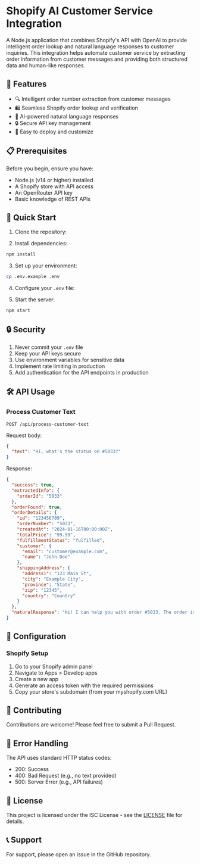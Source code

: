 # Shopify AI Customer Service Integration

A Node.js application that combines Shopify's API with OpenAI to provide intelligent order lookup and natural language responses to customer inquiries. This integration helps automate customer service by extracting order information from customer messages and providing both structured data and human-like responses.

## 🌟 Features

- 🔍 Intelligent order number extraction from customer messages
- 🛍️ Seamless Shopify order lookup and verification
- 🤖 AI-powered natural language responses
- 🔒 Secure API key management
- 🚀 Easy to deploy and customize

## 📋 Prerequisites

Before you begin, ensure you have:

- Node.js (v14 or higher) installed
- A Shopify store with API access
- An OpenRouter API key
- Basic knowledge of REST APIs

## 🚀 Quick Start

1. Clone the repository:

2. Install dependencies:
```bash
npm install
```

3. Set up your environment:
```bash
cp .env.example .env
```

4. Configure your `.env` file:

5. Start the server:
```bash
npm start
```

## 🔒 Security

1. Never commit your `.env` file
2. Keep your API keys secure
3. Use environment variables for sensitive data
4. Implement rate limiting in production
5. Add authentication for the API endpoints in production

## 🛠️ API Usage

### Process Customer Text
`POST /api/process-customer-text`

Request body:
```json
{
  "text": "Hi, what's the status on #5033?"
}
```

Response:
```json
{
  "success": true,
  "extractedInfo": {
    "orderId": "5033"
  },
  "orderFound": true,
  "orderDetails": {
    "id": "123456789",
    "orderNumber": "5033",
    "createdAt": "2024-01-16T00:00:00Z",
    "totalPrice": "99.99",
    "fulfillmentStatus": "fulfilled",
    "customer": {
      "email": "customer@example.com",
      "name": "John Doe"
    },
    "shippingAddress": {
      "address1": "123 Main St",
      "city": "Example City",
      "province": "State",
      "zip": "12345",
      "country": "Country"
    }
  },
  "naturalResponse": "Hi! I can help you with order #5033. The order is currently fulfilled and was shipped to 123 Main St, Example City. Is there anything specific about the order you'd like to know?"
}
```

## 🔧 Configuration

### Shopify Setup

1. Go to your Shopify admin panel
2. Navigate to Apps > Develop apps
3. Create a new app
4. Generate an access token with the required permissions
5. Copy your store's subdomain (from your myshopify.com URL)

## 🤝 Contributing

Contributions are welcome! Please feel free to submit a Pull Request.

## 📝 Error Handling

The API uses standard HTTP status codes:
- 200: Success
- 400: Bad Request (e.g., no text provided)
- 500: Server Error (e.g., API failures)

## 📄 License

This project is licensed under the ISC License - see the [LICENSE](LICENSE) file for details.


## 📞 Support

For support, please open an issue in the GitHub repository.